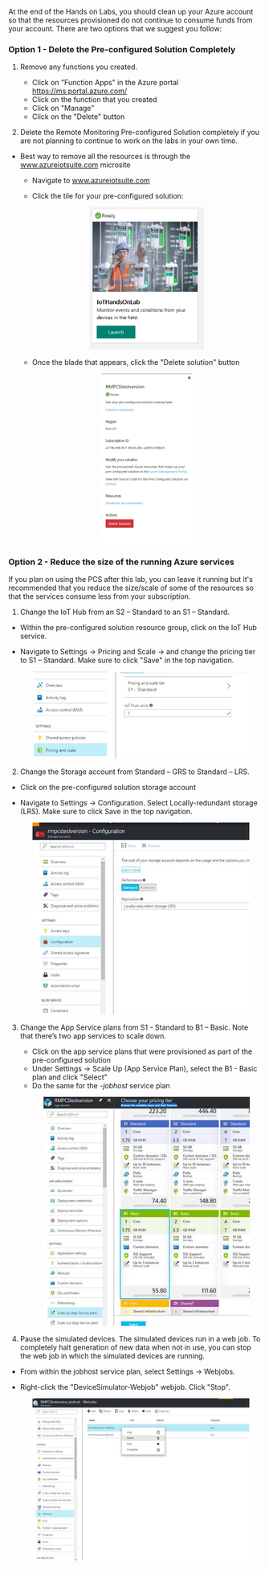 At the end of the Hands on Labs, you should clean up your Azure account so that the resources provisioned do not continue to consume funds from your account. There are two options that we suggest you follow:

### Option 1 - Delete the Pre-configured Solution Completely
1. Remove any functions you created. <br>
    - Click on "Function Apps" in the Azure portal  https://ms.portal.azure.com/
    - Click on the function that you created
    - Click on "Manage"
    - Click on the "Delete" button

1. Delete the Remote Monitoring Pre-configured Solution completely if you are not planning to continue to work on the labs in your own time. <br />
  - Best way to remove all the resources is through the www.azureiotsuite.com microsite
    - Navigate to www.azureiotsuite.com
    - Click the tile for your pre-configured solution: 
    
      <p align="center">
         <img src="/images/SolutionReady.jpg" width="50%" height="50%"/> 
      </p> 
    - Once the blade that appears, click the "Delete solution" button
    
      <p align="center">
         <img src="/images/DeletePCS.jpg" width="40%" height="40%"/> 
      </p> 

### Option 2 - Reduce the size of the running Azure services
If you plan on using the PCS after this lab, you can leave it running but it's recommended that you reduce the size/scale of some of the resources so that the services consume less from your subscription. 
1. Change the IoT Hub from an S2 – Standard to an S1 – Standard.
  - Within the pre-configured solution resource group, click on the IoT Hub service. 
  - Navigate to Settings -> Pricing and Scale -> and change the pricing tier to S1 – Standard. Make sure to click "Save" in the top navigation.
    
      <p align="center">
         <img src="/images/reduceIoTHub.jpg" width="90%" height="90%"/> 
      </p> 

2. Change the Storage account from Standard – GRS to Standard – LRS.
  - Click on the pre-configured solution storage account
  - Navigate to Settings -> Configuration. Select Locally-redundant storage (LRS). Make sure to click Save in the top navigation.

      <p align="center">
         <img src="/images/reduceStorage.jpg" width="90%" height="90%"/> 
      </p> 
      
3. Change the App Service plans from S1 - Standard to B1 – Basic. Note that there’s two app services to scale down. 
   - Click on the app service plans that were provisioned as part of the pre-configured solution
   - Under Settings -> Scale Up (App Service Plan), select the B1 - Basic plan and click "Select"
   - Do the same for the *-jobhost* service plan
     <p align="center">
         <img src="/images/reduceAppService.jpg" width="90%" height="90%"/> 
      </p>   
      
4. Pause the simulated devices. The simulated devices run in a web job. To completely halt generation of new data when not in use, you can stop the web job in which the simulated devices are running.
  - From within the jobhost service plan, select Settings -> Webjobs. 
  - Right-click the "DeviceSimulator-Webjob" webjob. Click "Stop". 

      <p align="center">
         <img src="/images/pauseSimulatedDevices.jpg" width="90%" height="90%"/> 
      </p> 


